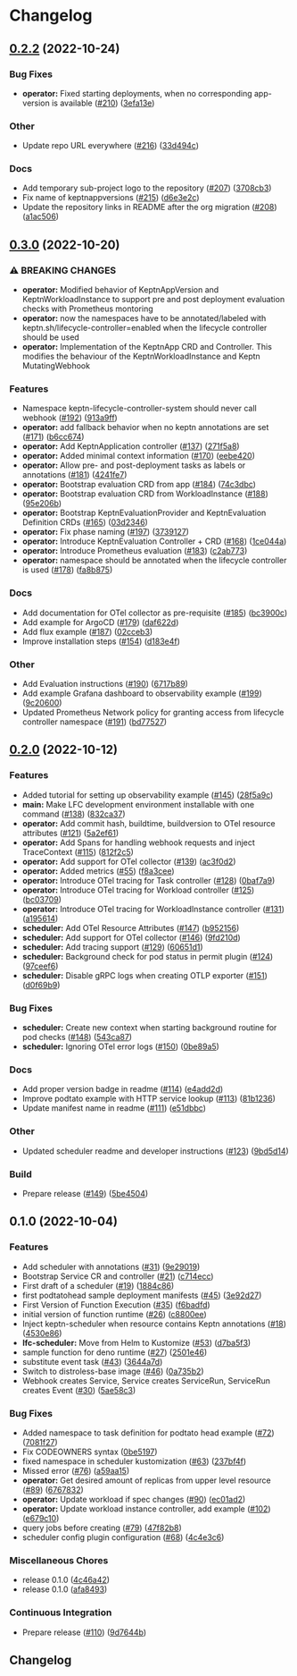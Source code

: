 # Changelog

## [0.2.2](https://github.com/mowies/lifecycle-controller/compare/v0.2.1...v0.2.2) (2022-10-24)


### Bug Fixes

* **operator:** Fixed starting deployments, when no corresponding app-version is available ([#210](https://github.com/mowies/lifecycle-controller/issues/210)) ([3efa13e](https://github.com/mowies/lifecycle-controller/commit/3efa13e72b900a11a7dd4f65e0fbaae02211a6e9))


### Other

* Update repo URL everywhere ([#216](https://github.com/mowies/lifecycle-controller/issues/216)) ([33d494c](https://github.com/mowies/lifecycle-controller/commit/33d494c537ea055d61e6a32d63c7812e0af90575))


### Docs

* Add temporary sub-project logo to the repository ([#207](https://github.com/mowies/lifecycle-controller/issues/207)) ([3708cb3](https://github.com/mowies/lifecycle-controller/commit/3708cb31dca6d8fb179bf8e46aa422ced3b877ff))
* Fix name of keptnappversions ([#215](https://github.com/mowies/lifecycle-controller/issues/215)) ([d6e3e2c](https://github.com/mowies/lifecycle-controller/commit/d6e3e2c2859ee1882902c570b7564a999f479f47))
* Update the repository links in README after the org migration ([#208](https://github.com/mowies/lifecycle-controller/issues/208)) ([a1ac506](https://github.com/mowies/lifecycle-controller/commit/a1ac5060d909e9fbe0d7874aaee20af06805f033))

## [0.3.0](https://github.com/keptn/lifecycle-controller/compare/v0.2.0...v0.3.0) (2022-10-20)


### ⚠ BREAKING CHANGES

* **operator:** Modified behavior of KeptnAppVersion and KeptnWorkloadInstance to support pre and post deployment evaluation checks with Prometheus montoring
* **operator:** now the namespaces have to be annotated/labeled with keptn.sh/lifecycle-controller=enabled when the lifecycle controller should be used
* **operator:** Implementation of the KeptnApp CRD and Controller. This modifies the behaviour of the KeptnWorkloadInstance and Keptn MutatingWebhook

### Features

* Namespace keptn-lifecycle-controller-system should never call webhook ([#192](https://github.com/keptn/lifecycle-controller/issues/192)) ([913a9ff](https://github.com/keptn/lifecycle-controller/commit/913a9ffd62f93aa7831b35e29853afff6213a0c9))
* **operator:** add fallback behavior when no keptn annotations are set ([#171](https://github.com/keptn/lifecycle-controller/issues/171)) ([b6cc674](https://github.com/keptn/lifecycle-controller/commit/b6cc674adb787615fc79dbbc5b10668c367e4736))
* **operator:** Add KeptnApplication controller ([#137](https://github.com/keptn/lifecycle-controller/issues/137)) ([271f5a8](https://github.com/keptn/lifecycle-controller/commit/271f5a830f216c9f827457d8a391c25d56aed2e3))
* **operator:** Added minimal context information ([#170](https://github.com/keptn/lifecycle-controller/issues/170)) ([eebe420](https://github.com/keptn/lifecycle-controller/commit/eebe4200aac74a7c2cbc73720d1d9ac6a0c1fc72))
* **operator:** Allow pre- and post-deployment tasks as labels or annotations ([#181](https://github.com/keptn/lifecycle-controller/issues/181)) ([4241fe7](https://github.com/keptn/lifecycle-controller/commit/4241fe7cfab91aa6d38309eacf5712436a6e8327))
* **operator:** Bootstrap evaluation CRD from app ([#184](https://github.com/keptn/lifecycle-controller/issues/184)) ([74c3dbc](https://github.com/keptn/lifecycle-controller/commit/74c3dbc7b6d78d8ca7eafbac50abb8c3473701eb))
* **operator:** Bootstrap evaluation CRD from WorkloadInstance ([#188](https://github.com/keptn/lifecycle-controller/issues/188)) ([95e206b](https://github.com/keptn/lifecycle-controller/commit/95e206b4165b0277f5acbc67fc78a8e28f06741b))
* **operator:** Bootstrap KeptnEvaluationProvider and KeptnEvaluation Definition CRDs ([#165](https://github.com/keptn/lifecycle-controller/issues/165)) ([03d2346](https://github.com/keptn/lifecycle-controller/commit/03d234610fd8ef9f21e756450c7f503cb236f302))
* **operator:** Fix phase naming ([#197](https://github.com/keptn/lifecycle-controller/issues/197)) ([3739127](https://github.com/keptn/lifecycle-controller/commit/3739127d2794d75c489a6af04acf57b82920ca46))
* **operator:** Introduce KeptnEvaluation Controller + CRD ([#168](https://github.com/keptn/lifecycle-controller/issues/168)) ([1ce044a](https://github.com/keptn/lifecycle-controller/commit/1ce044a3470f815597d725d424a5491f828f2c4c))
* **operator:** Introduce Prometheus evaluation ([#183](https://github.com/keptn/lifecycle-controller/issues/183)) ([c2ab773](https://github.com/keptn/lifecycle-controller/commit/c2ab7733291928eaea5c38287c63e45d12754ba1))
* **operator:** namespace should be annotated when the lifecycle controller is used ([#178](https://github.com/keptn/lifecycle-controller/issues/178)) ([fa8b875](https://github.com/keptn/lifecycle-controller/commit/fa8b8758ebb5a29064f255a66d9066a863bf0944))


### Docs

* Add documentation for OTel collector as pre-requisite ([#185](https://github.com/keptn/lifecycle-controller/issues/185)) ([bc3900c](https://github.com/keptn/lifecycle-controller/commit/bc3900ca64f6c7a0ef22ab94a9665aac17a83372))
* Add example for ArgoCD ([#179](https://github.com/keptn/lifecycle-controller/issues/179)) ([daf622d](https://github.com/keptn/lifecycle-controller/commit/daf622d47068f70539eb5819bc81dfe72e1b105c))
* Add flux example ([#187](https://github.com/keptn/lifecycle-controller/issues/187)) ([02cceb3](https://github.com/keptn/lifecycle-controller/commit/02cceb37d64c52a12d0779f015cf488b4ad3729f))
* Improve installation steps ([#154](https://github.com/keptn/lifecycle-controller/issues/154)) ([d183e4f](https://github.com/keptn/lifecycle-controller/commit/d183e4f6b3102e426b9e29d0648cdf0c4c7cc19e))


### Other

* Add Evaluation instructions ([#190](https://github.com/keptn/lifecycle-controller/issues/190)) ([6717b89](https://github.com/keptn/lifecycle-controller/commit/6717b8931496be4235c3945390be53633ccb9e43))
* Add example Grafana dashboard to observability example ([#199](https://github.com/keptn/lifecycle-controller/issues/199)) ([9c20600](https://github.com/keptn/lifecycle-controller/commit/9c20600f8a5dd3149f040cf2253cd4b787cc08d3))
* Updated Prometheus Network policy for granting access from lifecycle controller namespace ([#191](https://github.com/keptn/lifecycle-controller/issues/191)) ([bd77527](https://github.com/keptn/lifecycle-controller/commit/bd775276ad1324278c4bc3c82a9c0352d02bcece))

## [0.2.0](https://github.com/keptn/lifecycle-controller/compare/v0.1.0...v0.2.0) (2022-10-12)


### Features

* Added tutorial for setting up observability example ([#145](https://github.com/keptn/lifecycle-controller/issues/145)) ([28f5a9c](https://github.com/keptn/lifecycle-controller/commit/28f5a9c24d031694e2066318bc85ae6e79dfd095))
* **main:** Make LFC development environment installable with one command ([#138](https://github.com/keptn/lifecycle-controller/issues/138)) ([832ca37](https://github.com/keptn/lifecycle-controller/commit/832ca37d5a19297a63e17a8d367c126af37275c4))
* **operator:** Add commit hash, buildtime, buildversion to OTel resource attributes ([#121](https://github.com/keptn/lifecycle-controller/issues/121)) ([5a2ef61](https://github.com/keptn/lifecycle-controller/commit/5a2ef61b965472cfe850672d04b4361f5d48ca0d))
* **operator:** Add Spans for handling webhook requests and inject TraceContext ([#115](https://github.com/keptn/lifecycle-controller/issues/115)) ([812f2c5](https://github.com/keptn/lifecycle-controller/commit/812f2c5d49314617cb9c7532262e15edecd9f078))
* **operator:** Add support for OTel collector ([#139](https://github.com/keptn/lifecycle-controller/issues/139)) ([ac3f0d2](https://github.com/keptn/lifecycle-controller/commit/ac3f0d222f43abff7f35f1eb8de5ec80ff7dd8dc))
* **operator:** Added metrics ([#55](https://github.com/keptn/lifecycle-controller/issues/55)) ([f8a3cee](https://github.com/keptn/lifecycle-controller/commit/f8a3ceea6d1628750e7c3a7c9cd3372642bd0611))
* **operator:** Introduce OTel tracing for Task controller ([#128](https://github.com/keptn/lifecycle-controller/issues/128)) ([0baf7a9](https://github.com/keptn/lifecycle-controller/commit/0baf7a9d8058877247bc264eb6fdb645b0a77a60))
* **operator:** Introduce OTel tracing for Workload controller ([#125](https://github.com/keptn/lifecycle-controller/issues/125)) ([bc03709](https://github.com/keptn/lifecycle-controller/commit/bc03709b744d61ad966b5fba9f70dbeaffa10119))
* **operator:** Introduce OTel tracing for WorkloadInstance controller ([#131](https://github.com/keptn/lifecycle-controller/issues/131)) ([a195614](https://github.com/keptn/lifecycle-controller/commit/a1956141fe80e5b1afd79fb33198313e1dbff7fa))
* **scheduler:** Add OTel Resource Attributes ([#147](https://github.com/keptn/lifecycle-controller/issues/147)) ([b952156](https://github.com/keptn/lifecycle-controller/commit/b9521568e95e7855ee4fef5d55559376e2d398d9))
* **scheduler:** Add support for OTel collector ([#146](https://github.com/keptn/lifecycle-controller/issues/146)) ([9fd210d](https://github.com/keptn/lifecycle-controller/commit/9fd210d0355e5d17316f5daa8a8e289a03755d46))
* **scheduler:** Add tracing support ([#129](https://github.com/keptn/lifecycle-controller/issues/129)) ([60651d1](https://github.com/keptn/lifecycle-controller/commit/60651d15c78f9e0aa786d4dd4836c9ae828b14f3))
* **scheduler:** Background check for pod status in permit plugin ([#124](https://github.com/keptn/lifecycle-controller/issues/124)) ([97ceef6](https://github.com/keptn/lifecycle-controller/commit/97ceef6938603e315c4e1c8d2bb697aabc3dd7f8))
* **scheduler:** Disable gRPC logs when creating OTLP exporter ([#151](https://github.com/keptn/lifecycle-controller/issues/151)) ([d0f69b9](https://github.com/keptn/lifecycle-controller/commit/d0f69b9509543a5a11f22e8940a71018509ba048))


### Bug Fixes

* **scheduler:** Create new context when starting background routine for pod checks ([#148](https://github.com/keptn/lifecycle-controller/issues/148)) ([543ca87](https://github.com/keptn/lifecycle-controller/commit/543ca876b27d90cb906ddb2643112a62dc923f56))
* **scheduler:** Ignoring OTel error logs ([#150](https://github.com/keptn/lifecycle-controller/issues/150)) ([0be89a5](https://github.com/keptn/lifecycle-controller/commit/0be89a56445a0356275f040dedad8fc8716a0fdd))


### Docs

* Add proper version badge in readme ([#114](https://github.com/keptn/lifecycle-controller/issues/114)) ([e4add2d](https://github.com/keptn/lifecycle-controller/commit/e4add2de2340f160fe30bd0cd6831107339b175e))
* Improve podtato example with HTTP service lookup ([#113](https://github.com/keptn/lifecycle-controller/issues/113)) ([81b1236](https://github.com/keptn/lifecycle-controller/commit/81b1236dcff7bd37afd0e39f11638fe01406c7c4))
* Update manifest name in readme ([#111](https://github.com/keptn/lifecycle-controller/issues/111)) ([e51dbbc](https://github.com/keptn/lifecycle-controller/commit/e51dbbc0198f734fb3905b280bc1ff2e0b24d39e))


### Other

* Updated scheduler readme and developer instructions ([#123](https://github.com/keptn/lifecycle-controller/issues/123)) ([9bd5d14](https://github.com/keptn/lifecycle-controller/commit/9bd5d1461cdeeca851b6ccb78ee7e6ff0b500c1c))


### Build

* Prepare release ([#149](https://github.com/keptn/lifecycle-controller/issues/149)) ([5be4504](https://github.com/keptn/lifecycle-controller/commit/5be4504e365b1c89ffc3069871a3f0fc0ecc7482))

## 0.1.0 (2022-10-04)


### Features

* Add scheduler with annotations ([#31](https://github.com/keptn/lifecycle-controller/issues/31)) ([9e29019](https://github.com/keptn/lifecycle-controller/commit/9e29019c098fd4f1d5e36500bd2c7ef410421aa8))
* Bootstrap Service CR and controller ([#21](https://github.com/keptn/lifecycle-controller/issues/21)) ([c714ecc](https://github.com/keptn/lifecycle-controller/commit/c714eccc3b9c4d1309036fc9d193da3154b4cac5))
* First draft of a scheduler ([#19](https://github.com/keptn/lifecycle-controller/issues/19)) ([1884c86](https://github.com/keptn/lifecycle-controller/commit/1884c8678a681ed322a0ef2ea07fad3e24e01237))
* first podtatohead sample deployment manifests ([#45](https://github.com/keptn/lifecycle-controller/issues/45)) ([3e92d27](https://github.com/keptn/lifecycle-controller/commit/3e92d277ebf1a9063ebcf80f05ebe62958e45cbb))
* First Version of Function Execution ([#35](https://github.com/keptn/lifecycle-controller/issues/35)) ([f6badfd](https://github.com/keptn/lifecycle-controller/commit/f6badfd19f9f0b15c04364be7b03f524c920a015))
* initial version of function runtime ([#26](https://github.com/keptn/lifecycle-controller/issues/26)) ([c8800ee](https://github.com/keptn/lifecycle-controller/commit/c8800ee352b5d0d5eccd7338cd4fa6a3ae7d2efa))
* Inject keptn-scheduler when resource contains Keptn annotations ([#18](https://github.com/keptn/lifecycle-controller/issues/18)) ([4530e86](https://github.com/keptn/lifecycle-controller/commit/4530e8602beb4fc923b767eb586e44752f725400))
* **lfc-scheduler:** Move from Helm to Kustomize ([#53](https://github.com/keptn/lifecycle-controller/issues/53)) ([d7ba5f3](https://github.com/keptn/lifecycle-controller/commit/d7ba5f35f1b32451f833d9fd53079b4162837bde))
* sample function for deno runtime ([#27](https://github.com/keptn/lifecycle-controller/issues/27)) ([2501e46](https://github.com/keptn/lifecycle-controller/commit/2501e46a18dfc4ab436669fa7c42c570abad5a52))
* substitute event task ([#43](https://github.com/keptn/lifecycle-controller/issues/43)) ([3644a7d](https://github.com/keptn/lifecycle-controller/commit/3644a7d9a0d4a565a9d857348a63ed91d8cb8102))
* Switch to distroless-base image ([#46](https://github.com/keptn/lifecycle-controller/issues/46)) ([0a735b2](https://github.com/keptn/lifecycle-controller/commit/0a735b2ca22a02ca42faf7d091741d39e0f5a547))
* Webhook creates Service, Service creates ServiceRun, ServiceRun creates Event ([#30](https://github.com/keptn/lifecycle-controller/issues/30)) ([5ae58c3](https://github.com/keptn/lifecycle-controller/commit/5ae58c33abe965e79bb405e74c0f308f1220d4ee))


### Bug Fixes

* Added namespace to task definition for podtato head example ([#72](https://github.com/keptn/lifecycle-controller/issues/72)) ([7081f27](https://github.com/keptn/lifecycle-controller/commit/7081f2772aee5abec840a58c7ab700603e84cf52))
* Fix CODEOWNERS syntax ([0be5197](https://github.com/keptn/lifecycle-controller/commit/0be5197c19ea3066d28fe8e97f274efff21f66ff))
* fixed namespace in scheduler kustomization ([#63](https://github.com/keptn/lifecycle-controller/issues/63)) ([237bf4f](https://github.com/keptn/lifecycle-controller/commit/237bf4f480161f48aa0c4b5f2afbff433447d2a8))
* Missed error ([#76](https://github.com/keptn/lifecycle-controller/issues/76)) ([a59aa15](https://github.com/keptn/lifecycle-controller/commit/a59aa1552795bce15e39195af235fd42d1448e61))
* **operator:** Get desired amount of replicas from upper level resource ([#89](https://github.com/keptn/lifecycle-controller/issues/89)) ([6767832](https://github.com/keptn/lifecycle-controller/commit/67678327c2531c25ea0cdb6f1b805365ae454719))
* **operator:** Update workload if spec changes ([#90](https://github.com/keptn/lifecycle-controller/issues/90)) ([ec01ad2](https://github.com/keptn/lifecycle-controller/commit/ec01ad2ccd04f0c4e6f9ba47e01c5bada128aa3b))
* **operator:** Update workload instance controller, add example ([#102](https://github.com/keptn/lifecycle-controller/issues/102)) ([e679c10](https://github.com/keptn/lifecycle-controller/commit/e679c1070f0130bd2d6616bf1856956e64dc0bac))
* query jobs before creating ([#79](https://github.com/keptn/lifecycle-controller/issues/79)) ([47f82b8](https://github.com/keptn/lifecycle-controller/commit/47f82b891d9d20ade2928faae307009e5c96ae22))
* scheduler config plugin configuration ([#68](https://github.com/keptn/lifecycle-controller/issues/68)) ([4c4e3c6](https://github.com/keptn/lifecycle-controller/commit/4c4e3c60a0e11267dc69ea7d8470555e3ee4f91e))


### Miscellaneous Chores

* release 0.1.0 ([4c46a42](https://github.com/keptn/lifecycle-controller/commit/4c46a4297c540b9da30c5a373624d4b8e8a88231))
* release 0.1.0 ([afa8493](https://github.com/keptn/lifecycle-controller/commit/afa849324fa422352ed61faa7f0dc75d74c3c25d))


### Continuous Integration

* Prepare release ([#110](https://github.com/keptn/lifecycle-controller/issues/110)) ([9d7644b](https://github.com/keptn/lifecycle-controller/commit/9d7644b718e29bd37da398d89dc8b51997667358))

## Changelog
